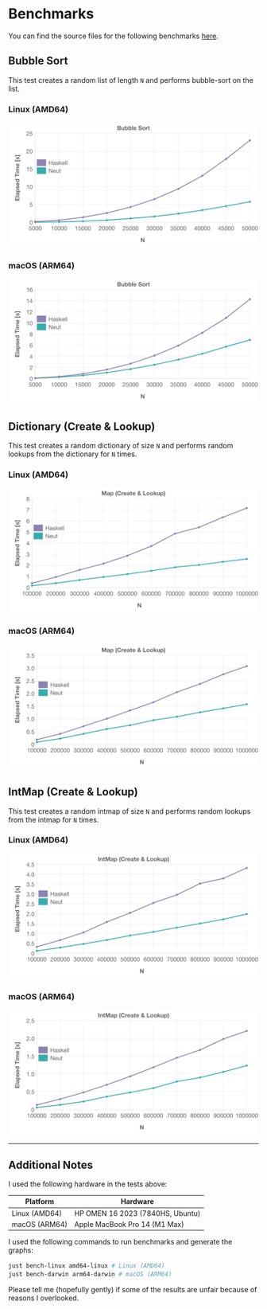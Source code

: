 # Benchmarks

You can find the source files for the following benchmarks [here](https://github.com/vekatze/neut/placeholder).

## Bubble Sort

This test creates a random list of length `N` and performs bubble-sort on the list.

### Linux (AMD64)

![bubble sort](./image/graph/amd64-linux/bubble.png "bubble sort")

### macOS (ARM64)

![bubble sort](./image/graph/arm64-darwin/bubble.png "bubble sort")

## Dictionary (Create & Lookup)

This test creates a random dictionary of size `N` and performs random lookups from the dictionary for `N` times.

### Linux (AMD64)

![dictionary](./image/graph/amd64-linux/dictionary.png "dictionary")

### macOS (ARM64)

![dictionary](./image/graph/arm64-darwin/dictionary.png "dictionary")

## IntMap (Create & Lookup)

This test creates a random intmap of size `N` and performs random lookups from the intmap for `N` times.

### Linux (AMD64)

![IntMap](./image/graph/amd64-linux/intmap.png "IntMap")

### macOS (ARM64)

![IntMap](./image/graph/arm64-darwin/intmap.png "IntMap")

---

## Additional Notes

I used the following hardware in the tests above:

| Platform      | Hardware                         |
| ------------- | -------------------------------- |
| Linux (AMD64) | HP OMEN 16 2023 (7840HS, Ubuntu) |
| macOS (ARM64) | Apple MacBook Pro 14 (M1 Max)    |

I used the following commands to run benchmarks and generate the graphs:

```sh
just bench-linux amd64-linux # Linux (AMD64)
just bench-darwin arm64-darwin # macOS (ARM64)
```

Please tell me (hopefully gently) if some of the results are unfair because of reasons I overlooked.
